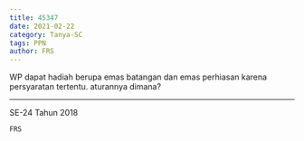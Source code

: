 ```yaml
---
title: 45347
date: 2021-02-22
category: Tanya-SC
tags: PPN
author: FRS
---
```


WP dapat hadiah berupa emas batangan dan emas perhiasan karena persyaratan tertentu. aturannya dimana?

---

SE-24 Tahun 2018

`FRS`
